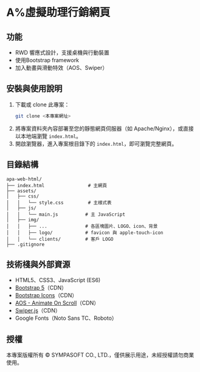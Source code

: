 # A%虛擬助理行銷網頁

## 功能
- RWD 響應式設計，支援桌機與行動裝置
- 使用Bootstrap framework
- 加入動畫與滑動特效（AOS、Swiper）

## 安裝與使用說明
1. 下載或 clone 此專案：
   ```bash
   git clone <本專案網址>
   ```
2. 將專案資料夾內容部署至您的靜態網頁伺服器（如 Apache/Nginx），或直接以本地端瀏覽 `index.html`。
3. 開啟瀏覽器，進入專案根目錄下的 `index.html`，即可瀏覽完整網頁。

## 目錄結構
```
apa-web-html/
├── index.html                # 主網頁
├── assets/
│   ├── css/
│   │   └── style.css         # 主樣式表
│   ├── js/
│   │   └── main.js          # 主 JavaScript
│   ├── img/
│   │   ├── ...              # 各區塊圖片、LOGO、icon、背景
│   │   ├── logo/            # favicon 與 apple-touch-icon
│   │   └── clients/         # 客戶 LOGO
├── .gitignore
```

## 技術棧與外部資源
- HTML5、CSS3、JavaScript (ES6)
- [Bootstrap 5](https://getbootstrap.com/)（CDN）
- [Bootstrap Icons](https://icons.getbootstrap.com/)（CDN）
- [AOS - Animate On Scroll](https://michalsnik.github.io/aos/)（CDN）
- [Swiper.js](https://swiperjs.com/)（CDN）
- Google Fonts（Noto Sans TC、Roboto）

## 授權
本專案版權所有 © SYMPASOFT CO., LTD.，僅供展示用途，未經授權請勿商業使用。